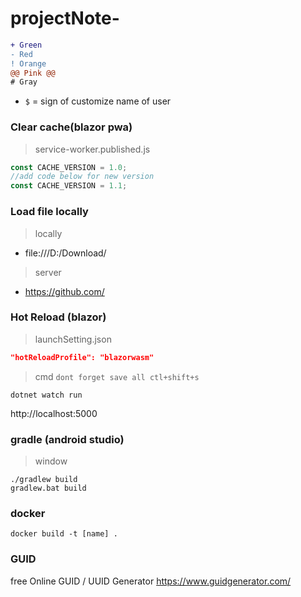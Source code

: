 # projectNote-
```diff
+ Green
- Red
! Orange
@@ Pink @@
# Gray
```
- `$` = sign of customize name of user 
### Clear cache(blazor pwa)
> service-worker.published.js
```js
const CACHE_VERSION = 1.0;
//add code below for new version
const CACHE_VERSION = 1.1;
```
### Load file locally
> locally
- file:///D:/Download/
> server
- https://github.com/
### Hot Reload (blazor)
> launchSetting.json
```json
"hotReloadProfile": "blazorwasm"
```
>cmd `dont forget save all ctl+shift+s`
```
dotnet watch run
```
http://localhost:5000
### gradle (android studio)
>window
```shell
./gradlew build
gradlew.bat build
```
### docker
```shell
docker build -t [name] .
```
### GUID
free Online GUID / UUID Generator
https://www.guidgenerator.com/
